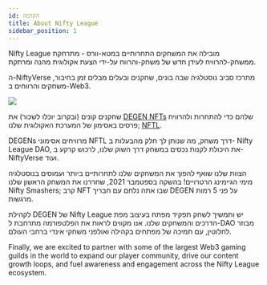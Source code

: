 ```yaml
---
id: הקדמה
title: About Nifty League
sidebar_position: 1
---
```


Nifty League מובילה את המשחקים התחרותיים במטא-וורס - מתרחקת ממשחק-להרוויח לעידן חדש של משחק-והרווח על-ידי הצעת אקולוגית מהנה ומרתקת.

ה-NiftyVerse מתרכז סביב נוסטלגיה שבה בונים, שחקנים ובעלים מבלים זמן בחיבור, משחקים והרווחים ב-Web3.

![](/img/story.gif)

שחקנים קונים (ובקרוב יוכלו לשכור) את [DEGEN NFTs](https://opensea.io/collection/niftydegen) שלהם כדי להתחרות ולהרוויח פרסים באסימון של המערכת האקולוגית שלנו; [NFTL](https://www.coingecko.com/en/coins/nifty-league).

DEGENs מרוויחים אסימוני NFTL דרך משחק, מה שנותן לך חלק מהבעלות ב- Nifty League DAO, את היכולת לקנות נכסים במשחק דרך השוק שלנו, לרכוש קרקע ב- NiftyVerse ועוד.

הצוות שלנו שואף להפוך את המשחקים שלנו לתחרותיים ביותר ועמוסים בנוסטלגיה מימי הגיימינג הרטרויים! בהשקה בספטמבר 2021, שחררנו את המשחק הראשון שלנו Nifty Smashers; קרב NFT שבו אתה נלחם עם חבריך DEGEN על פני 5 רמות מרגשות.

לקהילת DEGEN של Nifty League יש ותמשיך לשחק תפקיד מפתח בעיצוב מפת הדרכים והמשחקים שלנו. אנו מקווים לראות את הפלטפורמה מתרחבת ל-DAO מבוזר לחלוטין, עם תמיכה של מפתחים בקהילה ואולפני משחקי אינדי ברחבי העולם.

Finally, we are excited to partner with some of the largest Web3 gaming guilds in the world to expand our player community, drive our content growth loops, and fuel awareness and engagement across the Nifty League ecosystem.

